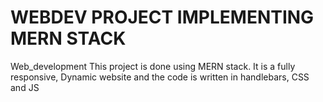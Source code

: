 # WEBDEV PROJECT IMPLEMENTING MERN STACK
Web_development
This project is done using MERN stack. It is a fully responsive, Dynamic website and the code is written in handlebars, CSS and JS
